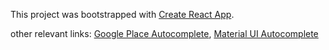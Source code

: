 This project was bootstrapped with [Create React App](https://github.com/facebookincubator/create-react-app).

other relevant links:
[Google Place Autocomplete](https://developers.google.com/places/web-service/autocomplete), 
[Material UI Autocomplete](http://www.material-ui.com/#/components/auto-complete)
